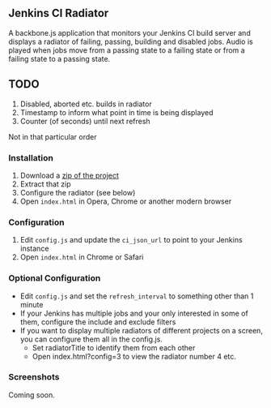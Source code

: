 ## Jenkins CI Radiator

A backbone.js application that monitors your Jenkins CI build server and displays a radiator of failing,
passing, building and disabled jobs. Audio is played when jobs move from a passing state to a failing state
or from a failing state to a passing state.

## TODO
1. Disabled, aborted etc. builds in radiator
2. Timestamp to inform what point in time is being displayed
3. Counter (of seconds) until next refresh

Not in that particular order

### Installation

1. Download a [zip of the project](https://github.com/kogitant/jenkins-radiator/downloads)
2. Extract that zip
3. Configure the radiator (see below)
4. Open `index.html` in Opera, Chrome or another modern browser

### Configuration

1. Edit `config.js` and update the `ci_json_url` to point to your Jenkins instance
2. Open `index.html` in Chrome or Safari

### Optional Configuration

* Edit `config.js` and set the `refresh_interval` to something other than 1 minute
* If your Jenkins has multiple jobs and your only interested in some of them, configure the include and exclude filters
* If you want to display multiple radiators of different projects on a screen, you can configure them all in the config.js.
    * Set radiatorTitle to identify them from each other
    * Open index.html?config=3 to view the radiator number 4 etc.

### Screenshots

Coming soon.